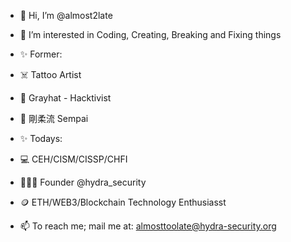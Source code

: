 - 👋 Hi, I’m @almost2late

- 👀 I’m interested in Coding, Creating, Breaking and Fixing things

- ✨ Former:
- ☠️ Tattoo Artist
- 👤 Grayhat - Hacktivist
- 🥋 剛柔流 Sempai

- ✨ Todays:
- 💻 CEH/CISM/CISSP/CHFI
- 👨🏽‍💻 Founder @hydra_security
- 🪙 ETH/WEB3/Blockchain Technology Enthusiasst

- 📫 To reach me; mail me at: almosttoolate@hydra-security.org
 
<!---
almost2late/almost2late is a ✨ special ✨ repository because its `README.md` (this file) appears on your GitHub profile.
You can click the Preview link to take a look at your changes.
--->
